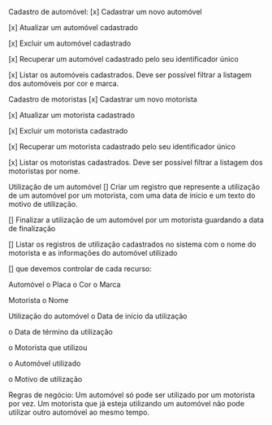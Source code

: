 Cadastro de automóvel:
[x] Cadastrar um novo automóvel

[x] Atualizar um automóvel cadastrado

[x] Excluir um automóvel cadastrado

[x] Recuperar um automóvel cadastrado pelo seu identificador único

[x] Listar os automóveis cadastrados. Deve ser possível filtrar a listagem dos automóveis por cor e marca.

Cadastro de motoristas
[x] Cadastrar um novo motorista

[x] Atualizar um motorista cadastrado

[x] Excluir um motorista cadastrado

[x] Recuperar um motorista cadastrado pelo seu identificador único

[x] Listar os motoristas cadastrados. Deve ser possível filtrar a listagem dos motoristas por nome.


Utilização de um automóvel
[] Criar um registro que represente a utilização de um automóvel por um motorista, com uma data de início e um texto do motivo de utilização.

[] Finalizar a utilização de um automóvel por um motorista guardando a data de finalização

[] Listar os registros de utilização cadastrados no sistema com o nome do motorista e as informações do automóvel utilizado

[] que devemos controlar de cada recurso:

Automóvel
o Placa
o Cor
o Marca


Motorista
o Nome


Utilização do automóvel
o Data de início da utilização

o Data de término da utilização

o Motorista que utilizou

o Automóvel utilizado

o Motivo de utilização

Regras de negócio: Um automóvel só pode ser utilizado por um motorista por vez. Um motorista que já esteja utilizando um automóvel não pode utilizar outro automóvel ao mesmo
tempo.